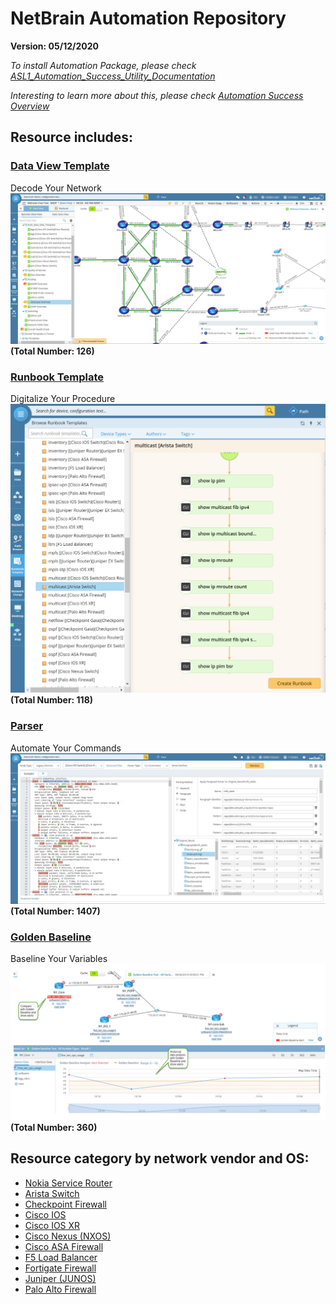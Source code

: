 # NetBrain Automation Repository
**Version: 05/12/2020**

*To install Automation Package, please check [ASL1_Automation_Success_Utility_Documentation](docs/ASL1_Automation_Success_Utility_Documentation.pdf)*

*Interesting to learn more about this, please check [Automation Success Overview](https://www.netbraintech.com/blog/automation-success-overview/)*

## Resource includes:

### [Data View Template](https://www.netbraintech.com/docs/ie80/help/index.html?data-view.htm)
Decode Your Network 
![alt text](images/dvt.png "NetBrain Data View")
**(Total Number: 126)**

### [Runbook Template](https://www.netbraintech.com/docs/ie80/help/index.html?using-runbook.htm)
Digitalize Your Procedure
![alt text](images/runbook.png "NetBrain Runbook")
**(Total Number: 118)**

### [Parser](https://www.netbraintech.com/docs/ie80/help/index.html?parser-library.htm)
Automate Your Commands
![alt text](images/parser.png "NetBrain Parser")
**(Total Number: 1407)**

### [Golden Baseline](https://www.netbraintech.com/docs/ie80/help/index.html?golden-baseline.htm)
Baseline Your Variables
![alt text](images/golden_baseline_variable.png "NetBrain Golden Baseline")
**(Total Number: 360)**

## Resource category by network vendor and OS:
* [Nokia Service Router](vendor_list/Nokia/Nokia%20SROS/nokia_service_router.md)
* [Arista Switch](vendor_list/Arista/Arista%20Switch/arista_switch.md)
* [Checkpoint Firewall](vendor_list/CheckPoint/CheckPoint%20Firewall/checkpoint_firewall.md)
* [Cisco IOS](vendor_list/Cisco/Cisco%20IOS/cisco_ios.md)
* [Cisco IOS XR](vendor_list/Cisco/Cisco%20IOS%20XR/cisco_ios_xr.md)
* [Cisco Nexus (NXOS)](vendor_list/Cisco/Cisco%20Nexus/cisco_nexus_nxos.md)
* [Cisco ASA Firewall](vendor_list/Cisco/Cisco%20ASA/cisco_asa_firewall.md)
* [F5 Load Balancer](vendor_list/F5/F5%20Load%20Balancer/f5_load_balancer.md)
* [Fortigate Firewall](vendor_list/Fortinet/Fortigate/fortigate_firewall.md)
* [Juniper (JUNOS)](vendor_list/Juniper/JUNOS%20Common/juniper_junos_common.md)
* [Palo Alto Firewall](vendor_list/Palo%20Alto/Palo%20Alto%20Firewall/palo_alto_firewall.md)